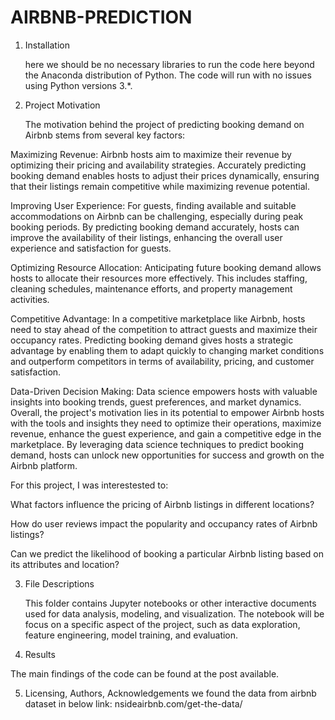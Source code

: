 # AIRBNB-PREDICTION
1. Installation

   here we should be no necessary libraries to run the code here beyond the Anaconda distribution of Python.
   The code will run with no issues using Python versions 3.*.
   
2. Project Motivation

   The motivation behind the project of predicting booking demand on Airbnb stems from several key factors:
   
Maximizing Revenue: Airbnb hosts aim to maximize their revenue by optimizing their pricing and availability strategies. Accurately predicting booking demand enables hosts to adjust their prices dynamically, ensuring that their listings remain competitive while maximizing revenue potential.

Improving User Experience: For guests, finding available and suitable accommodations on Airbnb can be challenging, especially during peak booking periods. By predicting booking demand accurately, hosts can improve the availability of their listings, enhancing the overall user experience and satisfaction for guests.

Optimizing Resource Allocation: Anticipating future booking demand allows hosts to allocate their resources more effectively. This includes staffing, cleaning schedules, maintenance efforts, and property management activities.

Competitive Advantage: In a competitive marketplace like Airbnb, hosts need to stay ahead of the competition to attract guests and maximize their occupancy rates. Predicting booking demand gives hosts a strategic advantage by enabling them to adapt quickly to changing market conditions and outperform competitors in terms of availability, pricing, and customer satisfaction.

Data-Driven Decision Making: Data science empowers hosts with valuable insights into booking trends, guest preferences, and market dynamics.
Overall, the project's motivation lies in its potential to empower Airbnb hosts with the tools and insights they need to optimize their operations, maximize revenue, enhance the guest experience, and gain a competitive edge in the marketplace. By leveraging data science techniques to predict booking demand, hosts can unlock new opportunities for success and growth on the Airbnb platform.

For this project, I was interestested to:

What factors influence the pricing of Airbnb listings in different locations?

How do user reviews impact the popularity and occupancy rates of Airbnb listings?

Can we predict the likelihood of booking a particular Airbnb listing based on its attributes and location?

3. File Descriptions

   This folder contains Jupyter notebooks or other interactive documents used for data analysis, modeling, and visualization.
   The notebook will be focus on a specific aspect of the project, such as data exploration, feature engineering, model training, and evaluation.

4.  Results
   
   The main findings of the code can be found at the post available.
   
5. Licensing, Authors, Acknowledgements
   we found the data from airbnb dataset in below link: nsideairbnb.com/get-the-data/




